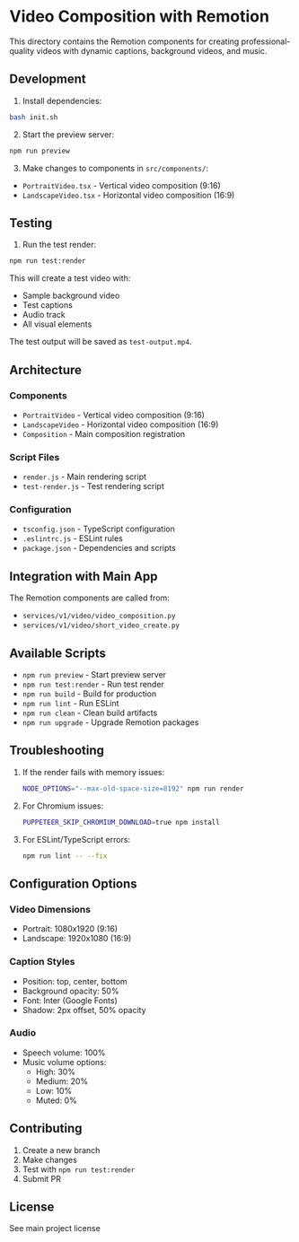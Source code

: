 # Video Composition with Remotion

This directory contains the Remotion components for creating professional-quality videos with dynamic captions, background videos, and music.

## Development

1. Install dependencies:
```bash
bash init.sh
```

2. Start the preview server:
```bash
npm run preview
```

3. Make changes to components in `src/components/`:
- `PortraitVideo.tsx` - Vertical video composition (9:16)
- `LandscapeVideo.tsx` - Horizontal video composition (16:9)

## Testing

1. Run the test render:
```bash
npm run test:render
```

This will create a test video with:
- Sample background video
- Test captions
- Audio track
- All visual elements

The test output will be saved as `test-output.mp4`.

## Architecture

### Components
- `PortraitVideo` - Vertical video composition (9:16)
- `LandscapeVideo` - Horizontal video composition (16:9)
- `Composition` - Main composition registration

### Script Files
- `render.js` - Main rendering script
- `test-render.js` - Test rendering script

### Configuration
- `tsconfig.json` - TypeScript configuration
- `.eslintrc.js` - ESLint rules
- `package.json` - Dependencies and scripts

## Integration with Main App

The Remotion components are called from:
- `services/v1/video/video_composition.py`
- `services/v1/video/short_video_create.py`

## Available Scripts

- `npm run preview` - Start preview server
- `npm run test:render` - Run test render
- `npm run build` - Build for production
- `npm run lint` - Run ESLint
- `npm run clean` - Clean build artifacts
- `npm run upgrade` - Upgrade Remotion packages

## Troubleshooting

1. If the render fails with memory issues:
   ```bash
   NODE_OPTIONS="--max-old-space-size=8192" npm run render
   ```

2. For Chromium issues:
   ```bash
   PUPPETEER_SKIP_CHROMIUM_DOWNLOAD=true npm install
   ```

3. For ESLint/TypeScript errors:
   ```bash
   npm run lint -- --fix
   ```

## Configuration Options

### Video Dimensions
- Portrait: 1080x1920 (9:16)
- Landscape: 1920x1080 (16:9)

### Caption Styles
- Position: top, center, bottom
- Background opacity: 50%
- Font: Inter (Google Fonts)
- Shadow: 2px offset, 50% opacity

### Audio
- Speech volume: 100%
- Music volume options:
  - High: 30%
  - Medium: 20%
  - Low: 10%
  - Muted: 0%

## Contributing

1. Create a new branch
2. Make changes
3. Test with `npm run test:render`
4. Submit PR

## License

See main project license
